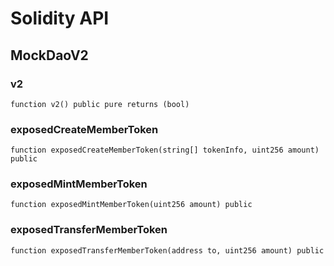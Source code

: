 # Solidity API

## MockDaoV2

### v2

```solidity
function v2() public pure returns (bool)
```

### exposedCreateMemberToken

```solidity
function exposedCreateMemberToken(string[] tokenInfo, uint256 amount) public
```

### exposedMintMemberToken

```solidity
function exposedMintMemberToken(uint256 amount) public
```

### exposedTransferMemberToken

```solidity
function exposedTransferMemberToken(address to, uint256 amount) public
```

